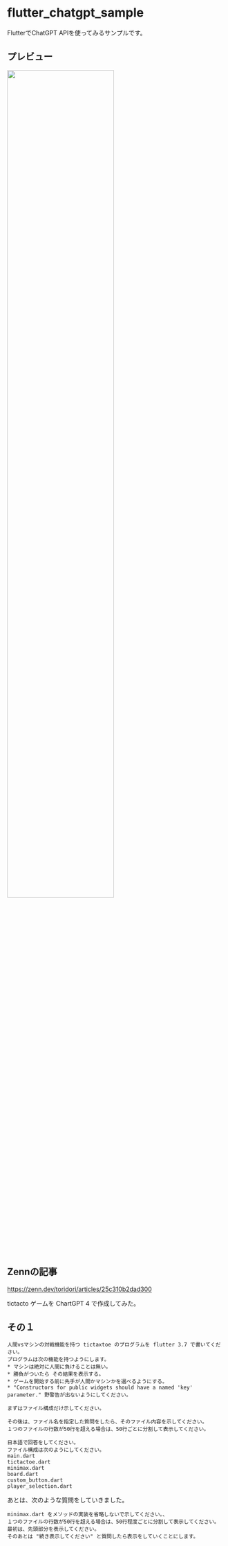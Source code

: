# flutter_chatgpt_sample

FlutterでChatGPT APIを使ってみるサンプルです。
## プレビュー

<img src="https://user-images.githubusercontent.com/90010509/222900797-379e3678-a3ed-4502-b805-946f3a17a66a.png" width="70%" />


## Zennの記事
https://zenn.dev/toridori/articles/25c310b2dad300

tictacto  ゲームを ChartGPT 4 で作成してみた。

## その１

```text
人間vsマシンの対戦機能を持つ tictaxtoe のプログラムを flutter 3.7 で書いてください。
プログラムは次の機能を持つようにします。
* マシンは絶対に人間に負けることは無い。
* 勝負がついたら その結果を表示する。
* ゲームを開始する前に先手が人間かマシンかを選べるようにする。
* "Constructors for public widgets should have a named 'key' parameter." 野警告が出ないようにしてください。

まずはファイル構成だけ示してください。

その後は、ファイル名を指定した質問をしたら、そのファイル内容を示してください。
１つのファイルの行数が50行を超える場合は、50行ごとに分割して表示してください。

日本語で回答をしてください。
ファイル構成は次のようにしてください。
main.dart
tictactoe.dart
minimax.dart
board.dart
custom_button.dart
player_selection.dart
```

あとは、次のような質問をしていきました。

```text
minimax.dart をメソッドの実装を省略しないで示してください。、
１つのファイルの行数が50行を超える場合は、50行程度ごとに分割して表示してください。
最初は、先頭部分を表示してください。
そのあとは "続き表示してください" と質問したら表示をしていくことにします。
```
